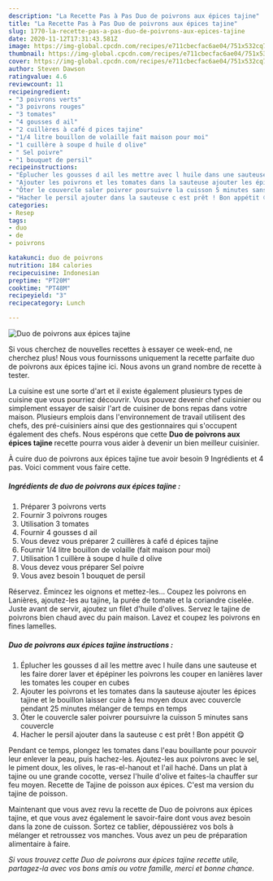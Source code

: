 ```yaml
---
description: "La Recette Pas à Pas Duo de poivrons aux épices tajine"
title: "La Recette Pas à Pas Duo de poivrons aux épices tajine"
slug: 1770-la-recette-pas-a-pas-duo-de-poivrons-aux-epices-tajine
date: 2020-11-12T17:31:43.581Z
image: https://img-global.cpcdn.com/recipes/e711cbecfac6ae04/751x532cq70/duo-de-poivrons-aux-epices-tajine-photo-principale-de-la-recette.jpg
thumbnail: https://img-global.cpcdn.com/recipes/e711cbecfac6ae04/751x532cq70/duo-de-poivrons-aux-epices-tajine-photo-principale-de-la-recette.jpg
cover: https://img-global.cpcdn.com/recipes/e711cbecfac6ae04/751x532cq70/duo-de-poivrons-aux-epices-tajine-photo-principale-de-la-recette.jpg
author: Steven Dawson
ratingvalue: 4.6
reviewcount: 11
recipeingredient:
- "3 poivrons verts"
- "3 poivrons rouges"
- "3 tomates"
- "4 gousses d ail"
- "2 cuillères à café d pices tajine"
- "1/4 litre bouillon de volaille fait maison pour moi"
- "1 cuillère à soupe d huile d olive"
- " Sel poivre"
- "1 bouquet de persil"
recipeinstructions:
- "Éplucher les gousses d ail les mettre avec l huile dans une sauteuse et les faire dorer laver et épépiner les poivrons les couper en lanières laver les tomates les couper en cubes"
- "Ajouter les poivrons et les tomates dans la sauteuse ajouter les épices tajine et le bouillon laisser cuire à feu moyen doux avec couvercle pendant 25 minutes mélanger de temps en temps"
- "Ôter le couvercle saler poivrer poursuivre la cuisson 5 minutes sans couvercle"
- "Hacher le persil ajouter dans la sauteuse c est prêt ! Bon appétit 😋"
categories:
- Resep
tags:
- duo
- de
- poivrons

katakunci: duo de poivrons 
nutrition: 184 calories
recipecuisine: Indonesian
preptime: "PT20M"
cooktime: "PT48M"
recipeyield: "3"
recipecategory: Lunch

---
```



![Duo de poivrons aux épices tajine](https://img-global.cpcdn.com/recipes/e711cbecfac6ae04/751x532cq70/duo-de-poivrons-aux-epices-tajine-photo-principale-de-la-recette.jpg)

Si vous cherchez de nouvelles recettes à essayer ce week-end, ne cherchez plus! Nous vous fournissons uniquement la recette parfaite duo de poivrons aux épices tajine ici. Nous avons un grand nombre de recette à tester.

La cuisine est une sorte d'art et il existe également plusieurs types de cuisine que vous pourriez découvrir. Vous pouvez devenir chef cuisinier ou simplement essayer de saisir l'art de cuisiner de bons repas dans votre maison. Plusieurs emplois dans l'environnement de travail utilisent des chefs, des pré-cuisiniers ainsi que des gestionnaires qui s'occupent également des chefs. Nous espérons que cette <strong> Duo de poivrons aux épices tajine </strong> recette pourra vous aider à devenir un bien meilleur cuisinier.

<!--inarticleads1-->

À cuire duo de poivrons aux épices tajine tue avoir besoin 9 Ingrédients et 4 pas. Voici comment vous faire cette.

##### Ingrédients de duo de poivrons aux épices tajine :

1. Préparer 3 poivrons verts
1. Fournir 3 poivrons rouges
1. Utilisation 3 tomates
1. Fournir 4 gousses d ail
1. Vous devez vous préparer 2 cuillères à café d épices tajine
1. Fournir 1/4 litre bouillon de volaille (fait maison pour moi)
1. Utilisation 1 cuillère à soupe d huile d olive
1. Vous devez vous préparer  Sel poivre
1. Vous avez besoin 1 bouquet de persil


Réservez. Émincez les oignons et mettez-les… Coupez les poivrons en Lanières, ajoutez-les au tajine, la purée de tomate et la coriandre ciselée. Juste avant de servir, ajoutez un filet d&#39;huile d&#39;olives. Servez le tajine de poivrons bien chaud avec du pain maison. Lavez et coupez les poivrons en fines lamelles. 

<!--inarticleads2-->

##### Duo de poivrons aux épices tajine instructions :

1. Éplucher les gousses d ail les mettre avec l huile dans une sauteuse et les faire dorer laver et épépiner les poivrons les couper en lanières laver les tomates les couper en cubes
1. Ajouter les poivrons et les tomates dans la sauteuse ajouter les épices tajine et le bouillon laisser cuire à feu moyen doux avec couvercle pendant 25 minutes mélanger de temps en temps
1. Ôter le couvercle saler poivrer poursuivre la cuisson 5 minutes sans couvercle
1. Hacher le persil ajouter dans la sauteuse c est prêt ! Bon appétit 😋


Pendant ce temps, plongez les tomates dans l&#39;eau bouillante pour pouvoir leur enlever la peau, puis hachez-les. Ajoutez-les aux poivrons avec le sel, le piment doux, les olives, le ras-el-hanout et l&#39;ail haché. Dans un plat à tajine ou une grande cocotte, versez l&#39;huile d&#39;olive et faites-la chauffer sur feu moyen. Recette de Tajine de poisson aux épices. C&#39;est ma version du tajine de poisson. 

<!--inarticleads1-->

<p>
Maintenant que vous avez revu la recette de Duo de poivrons aux épices tajine, et que vous avez également le savoir-faire dont vous avez besoin dans la zone de cuisson. Sortez ce tablier, dépoussiérez vos bols à mélanger et retroussez vos manches. Vous avez un peu de préparation alimentaire à faire.
</p>

<p>
<i>Si vous trouvez cette Duo de poivrons aux épices tajine recette utile, partagez-la avec vos bons amis ou votre famille, merci et bonne chance.</i>
</p>
